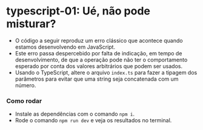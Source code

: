 # typescript-01: Ué, não pode misturar?

- O código a seguir reproduz um erro clássico que acontece quando estamos desenvolvendo em JavaScript.
- Este erro passa despercebido por falta de indicação, em tempo de desenvolvimento, de que a operação pode não ter o comportamento esperado por conta dos valores arbitrários que podem ser usados.
- Usando o TypeScript, altere o arquivo `index.ts` para fazer a tipagem dos parâmetros para evitar que uma string seja concatenada com um número.

### Como rodar
- Instale as dependências com o comando `npm i`.
- Rode o comando `npm run dev` e veja os resultados no terminal.